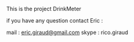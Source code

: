 This is the project DrinkMeter

if you have any question contact Eric :

mail : eric.giraud@gmail.com
skype : rico.giraud

